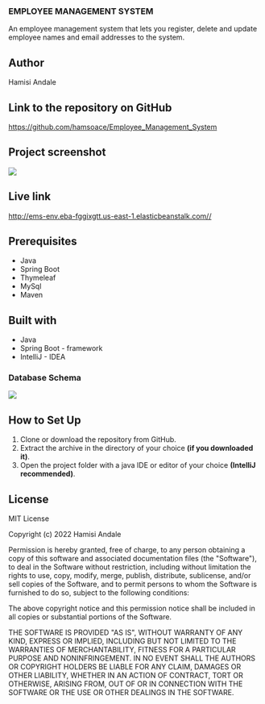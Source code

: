 ### EMPLOYEE MANAGEMENT SYSTEM

An employee management system that lets you register, delete and update employee names and email addresses to the system.

## Author

Hamisi Andale

## Link to the repository on GitHub

https://github.com/hamsoace/Employee_Management_System

## Project screenshot

![](Screenshot.png)

## Live link

http://ems-env.eba-fggixgtt.us-east-1.elasticbeanstalk.com//


## Prerequisites

* Java
* Spring Boot
* Thymeleaf
* MySql
* Maven

## Built with

* Java
* Spring Boot - framework
* IntelliJ - IDEA


### Database Schema

![](schema.png)

## How to Set Up

1. Clone or download the repository from GitHub.
2. Extract the archive in the directory of your choice **(if you downloaded it)**.
3. Open the project folder with a java IDE or editor of your choice **(IntelliJ recommended)**.

## License

MIT License

Copyright (c) 2022 Hamisi Andale

Permission is hereby granted, free of charge, to any person obtaining a copy
of this software and associated documentation files (the "Software"), to deal
in the Software without restriction, including without limitation the rights
to use, copy, modify, merge, publish, distribute, sublicense, and/or sell
copies of the Software, and to permit persons to whom the Software is
furnished to do so, subject to the following conditions:

The above copyright notice and this permission notice shall be included in all
copies or substantial portions of the Software.

THE SOFTWARE IS PROVIDED "AS IS", WITHOUT WARRANTY OF ANY KIND, EXPRESS OR
IMPLIED, INCLUDING BUT NOT LIMITED TO THE WARRANTIES OF MERCHANTABILITY,
FITNESS FOR A PARTICULAR PURPOSE AND NONINFRINGEMENT. IN NO EVENT SHALL THE
AUTHORS OR COPYRIGHT HOLDERS BE LIABLE FOR ANY CLAIM, DAMAGES OR OTHER
LIABILITY, WHETHER IN AN ACTION OF CONTRACT, TORT OR OTHERWISE, ARISING FROM,
OUT OF OR IN CONNECTION WITH THE SOFTWARE OR THE USE OR OTHER DEALINGS IN THE
SOFTWARE.
